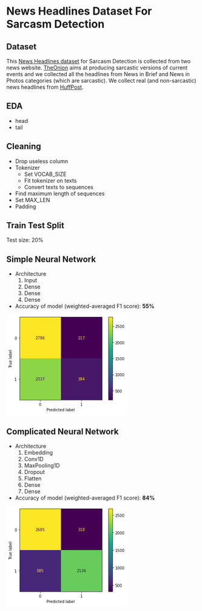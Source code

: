 # News Headlines Dataset For Sarcasm Detection

## Dataset
This [News Headlines dataset](https://www.kaggle.com/datasets/rmisra/news-headlines-dataset-for-sarcasm-detection) for Sarcasm Detection is collected from two news website. [TheOnion](https://www.theonion.com/) aims at producing sarcastic versions of current events and we collected all the headlines from News in Brief and News in Photos categories (which are sarcastic). We collect real (and non-sarcastic) news headlines from [HuffPost](https://www.huffingtonpost.com/).

## EDA
- head
- tail

## Cleaning
- Drop useless column
- Tokenizer
    - Set VOCAB_SIZE
    - Fit tokenizer on texts
    - Convert texts to sequences
- Find maximum length of sequences
- Set MAX_LEN
- Padding 

## Train Test Split
Test size: 20%

## Simple Neural Network 
- Architecture
    1. Input
    2. Dense
    3. Dense
    4. Dense
- Accuracy of model (weighted-averaged F1 score): **55%**


![snn plot](snn.png) 



## Complicated Neural Network
- Architecture
    1. Embedding
    2. Conv1D
    3. MaxPooling1D
    4. Dropout
    5. Flatten
    6. Dense
    7. Dense
- Accuracy of model (weighted-averaged F1 score): **84%**


![cnn plot](cnn.png) 



